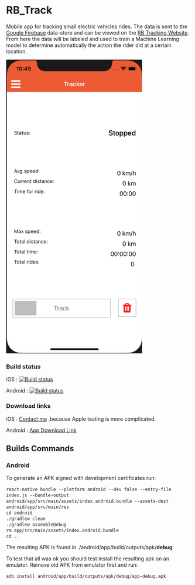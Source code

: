# RB_Track
Mobile app for tracking small electric vehicles rides.
The data is sent to the [Google Firebase](https://https://firebase.google.com/) data-store and can be viewed on the [RB Tracking Website](https://blind675.github.io/RB_Tracker_stats/). From here the data will be labeled and used to train a Machine Learning model to determine automatically the action the rider did at a certain location.

![iOS screen shot](./screenshot.png?raw=true "Title")

### Build status

 iOS        : [![Build status](https://build.appcenter.ms/v0.1/apps/2c7d779b-749b-45d3-80bb-f98729889b6c/branches/master/badge)](https://appcenter.ms)

 Android    : [![Build status](https://build.appcenter.ms/v0.1/apps/492aaf97-38e9-487d-9c0f-a1d2dffe0fd5/branches/master/badge)](https://appcenter.ms)

### Download links

 iOS     : [Contact me](mailto:catalin.bora@gmail.com) ,because Apple testing is more complicated. 

 Android : [App Download Link](https://install.appcenter.ms/orgs/reactive-boards/apps/rbtracker-1/distribution_groups/rbstats%20android%20testers)

## Builds Commands

### Android
To generate an APK signed with development certificates run:
```
react-native bundle --platform android --dev false --entry-file index.js --bundle-output android/app/src/main/assets/index.android.bundle --assets-dest android/app/src/main/res
cd android 
./gradlew clean
./gradlew assembleDebug
rm app/src/main/assets/index.android.bundle
cd ..
```
The resulting APK is found in ./android/app/build/outputs/apk/**debug**

To test that all was ok you should test install the resulting apk on an emulator.
Remove old APK from emulator first and run:
```
adb install android/app/build/outputs/apk/debug/app-debug.apk
```
